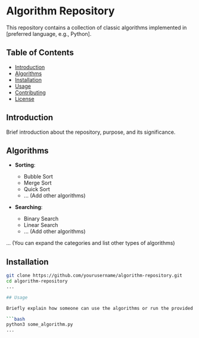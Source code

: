 # Algorithm Repository

This repository contains a collection of classic algorithms implemented in [preferred language, e.g., Python].

## Table of Contents

- [Introduction](#introduction)
- [Algorithms](#algorithms)
- [Installation](#installation)
- [Usage](#usage)
- [Contributing](#contributing)
- [License](#license)

## Introduction

Brief introduction about the repository, purpose, and its significance.

## Algorithms

- **Sorting**:
  - Bubble Sort
  - Merge Sort
  - Quick Sort
  - ... (Add other algorithms)

- **Searching**:
  - Binary Search
  - Linear Search
  - ... (Add other algorithms)

... (You can expand the categories and list other types of algorithms)

## Installation

```bash
git clone https://github.com/yourusername/algorithm-repository.git
cd algorithm-repository
...

## Usage

Briefly explain how someone can use the algorithms or run the provided code.

```bash
python3 some_algorithm.py
...
